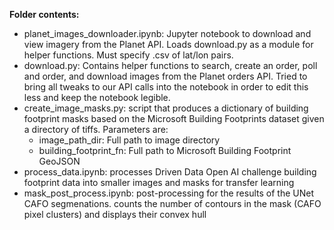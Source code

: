 **Folder contents:**
  
- planet_images_downloader.ipynb: Jupyter notebook to download and view imagery from the Planet API. Loads download.py as a module for helper functions. Must specify .csv of lat/lon pairs.
- download.py: Contains helper functions to search, create an order, poll and order, and download images from the Planet orders API. Tried to bring all tweaks to our API calls into the notebook in order to edit this less and keep the notebook legible.
- create_image_masks.py: script that produces a dictionary of building footprint masks based on the Microsoft Building Footprints dataset given a directory of tiffs. Parameters are:
  - image_path_dir: Full path to image directory  
  - building_footprint_fn: Full path to Microsoft Building Footprint GeoJSON
- process_data.ipynb: processes Driven Data Open AI challenge building footprint data into smaller images and masks for transfer learning
- mask_post_process.ipynb: post-processing for the results of the UNet CAFO segmenations. counts the number of contours in the mask (CAFO pixel clusters) and displays their convex hull
